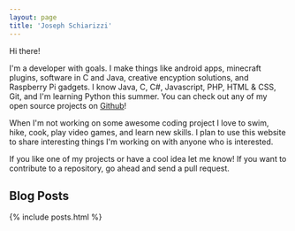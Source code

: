 ```yaml
---
layout: page
title: 'Joseph Schiarizzi'
---
```

Hi there!  

I'm a developer with goals.  I make things like android apps, minecraft plugins, software in C and Java, creative encyption solutions, and Raspberry Pi gadgets.  I know Java, C, C#, Javascript, PHP, HTML & CSS, Git, and I'm learning Python this summer.  You can check out any of my open source projects on [Github](https://github.com/jschiarizzi)!

When I'm not working on some awesome coding project I love to swim, hike, cook, play video games, and learn new skills.  I plan to use this website to share interesting things I'm working on with anyone who is interested.

If you like one of my projects or have a cool idea let me know!  If you want to contribute to a repository, go ahead and send a pull request.
    
    
    
    
Blog Posts
---------------------

{% include posts.html %}


